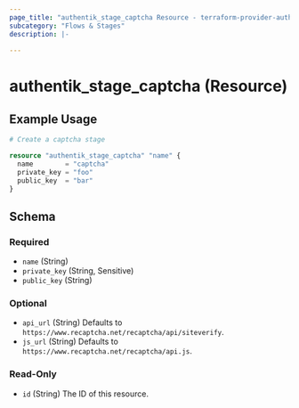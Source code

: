 ```yaml
---
page_title: "authentik_stage_captcha Resource - terraform-provider-authentik"
subcategory: "Flows & Stages"
description: |-
  
---
```


# authentik_stage_captcha (Resource)



## Example Usage

```terraform
# Create a captcha stage

resource "authentik_stage_captcha" "name" {
  name        = "captcha"
  private_key = "foo"
  public_key  = "bar"
}
```

<!-- schema generated by tfplugindocs -->
## Schema

### Required

- `name` (String)
- `private_key` (String, Sensitive)
- `public_key` (String)

### Optional

- `api_url` (String) Defaults to `https://www.recaptcha.net/recaptcha/api/siteverify`.
- `js_url` (String) Defaults to `https://www.recaptcha.net/recaptcha/api.js`.

### Read-Only

- `id` (String) The ID of this resource.
